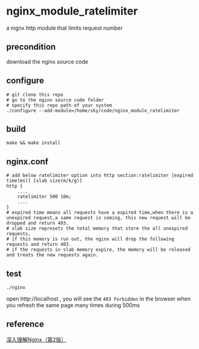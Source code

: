 # nginx_module_ratelimiter

a nignx http module that limits request number

## precondition

download the nginx source code

## configure

    # git clone this repo
    # go to the nginx source code folder
    # specify this repo path of your system
    ./configure --add-module=/home/sky/code/nginx_module_ratelimiter

## build

    make && make install

## nginx.conf

    # add below ratelimiter option into http section:ratelimiter [expired time(ms)] [slab size(m/k/g)]
    http {
        ....
        ratelimiter 500 10m; 
        ....
    }
    # expired time means all requests have a expired time,when there is a unexpired request,a same request is coming, this new request will be dropped and return 403.
    # slab size represets the total memory that store the all unexpired requests, 
    # if this memory is run out, the nginx will drop the following requests and return 403.
    # if the requests in slab memory expire, the memory will be released and treats the new requests again.

## test

    ./nginx

open http://localhost , you will see the `403 Forbidden` in the browser when you refresh the same page many times during 500ms

## reference

[深入理解Nginx（第2版）](https://book.douban.com/subject/26745255/)
